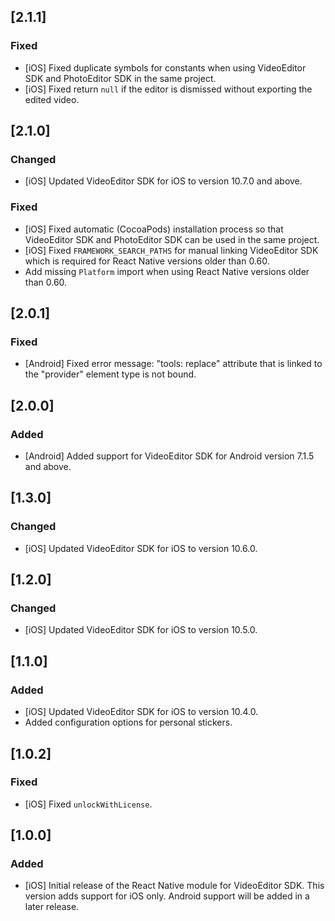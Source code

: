 ## [2.1.1]

### Fixed

* [iOS] Fixed duplicate symbols for constants when using VideoEditor SDK and PhotoEditor SDK in the same project.
* [iOS] Fixed return `null` if the editor is dismissed without exporting the edited video.

## [2.1.0]

### Changed

* [iOS] Updated VideoEditor SDK for iOS to version 10.7.0 and above.

### Fixed

* [iOS] Fixed automatic (CocoaPods) installation process so that VideoEditor SDK and PhotoEditor SDK can be used in the same project.
* [iOS] Fixed `FRAMEWORK_SEARCH_PATHS` for manual linking VideoEditor SDK which is required for React Native versions older than 0.60.
* Add missing `Platform` import when using React Native versions older than 0.60.

## [2.0.1]

### Fixed

* [Android] Fixed error message: "tools: replace" attribute that is linked to the "provider" element type is not bound.

## [2.0.0]

### Added

* [Android] Added support for VideoEditor SDK for Android version 7.1.5 and above.

## [1.3.0]

### Changed

* [iOS] Updated VideoEditor SDK for iOS to version 10.6.0.

## [1.2.0]

### Changed

* [iOS] Updated VideoEditor SDK for iOS to version 10.5.0.

## [1.1.0]

### Added

* [iOS] Updated VideoEditor SDK for iOS to version 10.4.0.
* Added configuration options for personal stickers.

## [1.0.2]

### Fixed

* [iOS] Fixed `unlockWithLicense`.

## [1.0.0]

### Added

* [iOS] Initial release of the React Native module for VideoEditor SDK. This version adds support for iOS only. Android support will be added in a later release.

